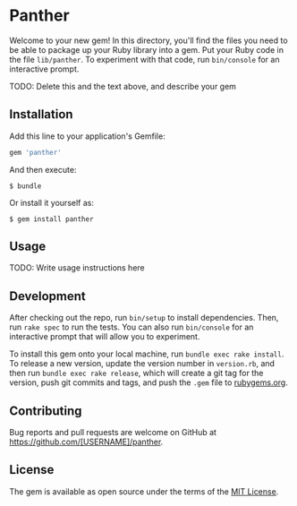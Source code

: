 # Panther

Welcome to your new gem! In this directory, you'll find the files you need to be able to package up your Ruby library into a gem. Put your Ruby code in the file `lib/panther`. To experiment with that code, run `bin/console` for an interactive prompt.

TODO: Delete this and the text above, and describe your gem

## Installation

Add this line to your application's Gemfile:

```ruby
gem 'panther'
```

And then execute:

    $ bundle

Or install it yourself as:

    $ gem install panther

## Usage

TODO: Write usage instructions here

## Development

After checking out the repo, run `bin/setup` to install dependencies. Then, run `rake spec` to run the tests. You can also run `bin/console` for an interactive prompt that will allow you to experiment.

To install this gem onto your local machine, run `bundle exec rake install`. To release a new version, update the version number in `version.rb`, and then run `bundle exec rake release`, which will create a git tag for the version, push git commits and tags, and push the `.gem` file to [rubygems.org](https://rubygems.org).

## Contributing

Bug reports and pull requests are welcome on GitHub at https://github.com/[USERNAME]/panther.


## License

The gem is available as open source under the terms of the [MIT License](http://opensource.org/licenses/MIT).

